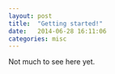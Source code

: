 ```yaml
---
layout: post
title:  "Getting started!"
date:   2014-06-28 16:11:06
categories: misc
---
```

Not much to see here yet.
